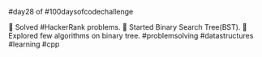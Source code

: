 #day28 of #100daysofcodechallenge

🎯 Solved #HackerRank problems.
🎯 Started Binary Search Tree(BST).
🎯 Explored few algorithms on binary tree.
#problemsolving #datastructures #learning #cpp
